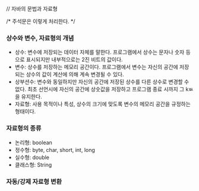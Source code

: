 // 자바의 문법과 자료형

/* 
주석문은 이렇게 처리한다.
*/

### 상수와 변수, 자료형의 개념

* 상수: 변수에 저장되는 데이터 자체를 말한다. 프로그램에서 상수는 문자나 숫자 등으로 표시되지만 내부적으로는 2진 비트의 값이다.
* 변수: 상수를 저장하는 메모리 공간이다. 프로그램에서 변수는 자신의 공간에 저장되는 상수의 값이 계산에 의해 계속 변경될 수 있다.
* 상부션수: 변수와 동일하지만 자신의 공간에 저장된 상수를 다른 상수로 변경할 수 없다. 최초 선언시에 자신의 공간에 상숫값을 저장하고
        프로그램 종료 시까지 그 kㅄ을 유지한다.
* 자료형: 사용 목적이나 특성, 상수의 크기에 맞도록 변수의 메모리 공간을 규정하는 형태이다.


### 자료형의 종류
* 논리형: boolean
* 정수형: byte, char, short, int, long
* 실수형: double
* 클래스형: String

### 자동/강제 자료형 변환
